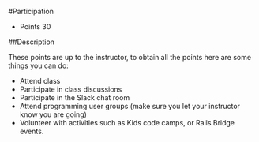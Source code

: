 #Participation

* Points 30

##Description

These points are up to the instructor, to obtain all the points here are some things you can do:

* Attend class
* Participate in class discussions
* Participate in the Slack chat room
* Attend programming user groups (make sure you let your instructor know you are going)
* Volunteer with activities such as Kids code camps, or Rails Bridge events.

